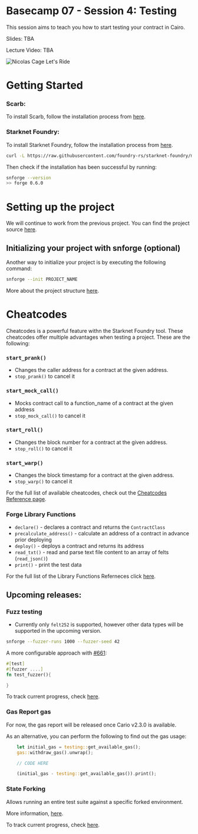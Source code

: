 # Basecamp 07 - Session 4: Testing

This session aims to teach you how to start testing your contract in Cairo.

Slides: TBA

Lecture Video: TBA

![Nicolas Cage Let's Ride](https://media.tenor.com/PDEhy7xqVdoAAAAC/lets-ride-nicolas-cage.gif)

# Getting Started

### Scarb:

To install Scarb, follow the installation process from [here](https://docs.swmansion.com/scarb/download.html).

### Starknet Foundry:

To install Starknet Foundry, follow the installation process from [here](https://foundry-rs.github.io/starknet-foundry/).

```bash
curl -L https://raw.githubusercontent.com/foundry-rs/starknet-foundry/master/scripts/install.sh | sh
```

Then check if the installation has been successful by running:

```bash
snforge --version
>> forge 0.6.0
```

# Setting up the project

We will continue to work from the previous project. You can find the project source [here](https://github.com/glihm/starknet-basecamp-7/tree/main).

## Initializing your project with snforge (optional)

Another way to initialize your project is by executing the following command:

```bash
snforge --init PROJECT_NAME
```

More about the project structure [here](https://foundry-rs.github.io/starknet-foundry/getting-started/first-steps.html).

# Cheatcodes

Cheatcodes is a powerful feature withn the Starknet Foundry tool. These cheatcodes offer multiple advantages when testing a project. These are the following:

### `start_prank()`

- Changes the caller address for a contract at the given address.
- `stop_prank()` to cancel it

### `start_mock_call()`

- Mocks contract call to a function_name of a contract at the given address
- `stop_mock_call()` to cancel it

### `start_roll()`

- Changes the block number for a contract at the given address.
- `stop_roll()` to cancel it

### `start_warp()`

- Changes the block timestamp for a contract at the given address.
- `stop_warp()` to cancel it

For the full list of available cheatcodes, check out the [Cheatcodes Reference page](https://foundry-rs.github.io/starknet-foundry/appendix/cheatcodes.html).

### Forge Library Functions

- `declare()` - declares a contract and returns the `ContractClass`
- `precalculate_address()` - calculate an address of a contract in advance prior deploying
- `deploy()` - deploys a contract and returns its address
- `read_txt()` - read and parse text file content to an array of felts (`read_json()`)
- `print()` - print the test data

For the full list of the Library Functions Referneces click [here](https://foundry-rs.github.io/starknet-foundry/appendix/forge-library.html).

## Upcoming releases:

### Fuzz testing

- Currently only `felt252` is supported, however other data types will be supported in the upcoming version.

```bash
snforge --fuzzer-runs 1000 --fuzzer-seed 42
```

A more configurable approach with [#661](https://github.com/foundry-rs/starknet-foundry/issues/661):

```rust
#[test]
#[fuzzer ....]
fn test_fuzzer(){

}
```

To track current progress, check [here](https://github.com/foundry-rs/starknet-foundry/milestone/9).

### Gas Report gas

For now, the gas report will be released once Cario v2.3.0 is available.

As an alternative, you can perform the following to find out the gas usage:

```rust
    let initial_gas = testing::get_available_gas();
    gas::withdraw_gas().unwrap();

    // CODE HERE

    (initial_gas - testing::get_available_gas()).print();

```

### State Forking

Allows running an entire test suite against a specific forked environment.

More information, [here](https://github.com/foundry-rs/starknet-foundry/blob/597-implement-fork/design_documents/state_forking/state_forking.md).

To track current progress, check [here](https://github.com/foundry-rs/starknet-foundry/milestone/7).
